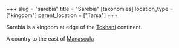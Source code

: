 +++
slug = "sarebia"
title = "Sarebia"
[taxonomies]
location_type = ["kingdom"]
parent_location = ["Tarsa"]
+++

Sarebia is a kingdom at edge of the [Tokhani](@/locations/tokhani) continent.

A country to the east of [Manascula](@/locations/manascula.md)
